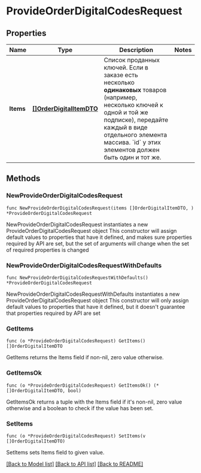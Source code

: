 # ProvideOrderDigitalCodesRequest

## Properties

Name | Type | Description | Notes
------------ | ------------- | ------------- | -------------
**Items** | [**[]OrderDigitalItemDTO**](OrderDigitalItemDTO.md) | Список проданных ключей.  Если в заказе есть несколько **одинаковых** товаров (например, несколько ключей к одной и той же подписке), передайте каждый в виде отдельного элемента массива. &#x60;id&#x60; у этих элементов должен быть один и тот же.  | 

## Methods

### NewProvideOrderDigitalCodesRequest

`func NewProvideOrderDigitalCodesRequest(items []OrderDigitalItemDTO, ) *ProvideOrderDigitalCodesRequest`

NewProvideOrderDigitalCodesRequest instantiates a new ProvideOrderDigitalCodesRequest object
This constructor will assign default values to properties that have it defined,
and makes sure properties required by API are set, but the set of arguments
will change when the set of required properties is changed

### NewProvideOrderDigitalCodesRequestWithDefaults

`func NewProvideOrderDigitalCodesRequestWithDefaults() *ProvideOrderDigitalCodesRequest`

NewProvideOrderDigitalCodesRequestWithDefaults instantiates a new ProvideOrderDigitalCodesRequest object
This constructor will only assign default values to properties that have it defined,
but it doesn't guarantee that properties required by API are set

### GetItems

`func (o *ProvideOrderDigitalCodesRequest) GetItems() []OrderDigitalItemDTO`

GetItems returns the Items field if non-nil, zero value otherwise.

### GetItemsOk

`func (o *ProvideOrderDigitalCodesRequest) GetItemsOk() (*[]OrderDigitalItemDTO, bool)`

GetItemsOk returns a tuple with the Items field if it's non-nil, zero value otherwise
and a boolean to check if the value has been set.

### SetItems

`func (o *ProvideOrderDigitalCodesRequest) SetItems(v []OrderDigitalItemDTO)`

SetItems sets Items field to given value.



[[Back to Model list]](../README.md#documentation-for-models) [[Back to API list]](../README.md#documentation-for-api-endpoints) [[Back to README]](../README.md)


